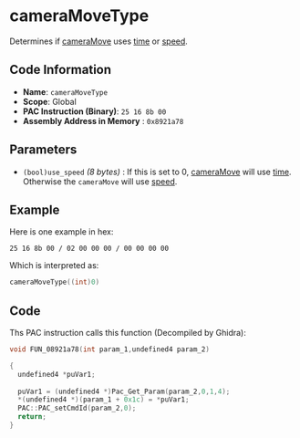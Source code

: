 # cameraMoveType

Determines if [cameraMove](./cameramove.md) uses [time](./cameramovetimeset.md) or [speed](./cameramovespeedset.md).

## Code Information

- **Name**: `cameraMoveType`
- **Scope**: Global
- **PAC Instruction (Binary)**: `25 16 8b 00`
- **Assembly Address in Memory** : `0x8921a78`

## Parameters

- `(bool)use_speed` *(8 bytes)* : If this is set to 0, [cameraMove](./cameramove.md) will use [time](./cameramovetimeset.md). Otherwise the `cameraMove` will use [speed](./cameramovespeedset.md).

## Example

Here is one example in hex:

```25 16 8b 00 / 02 00 00 00 / 00 00 00 00```

Which is interpreted as:

```c
cameraMoveType((int)0)
```

## Code

Ths PAC instruction calls this function (Decompiled by Ghidra):

```c
void FUN_08921a78(int param_1,undefined4 param_2)

{
  undefined4 *puVar1;
  
  puVar1 = (undefined4 *)Pac_Get_Param(param_2,0,1,4);
  *(undefined4 *)(param_1 + 0x1c) = *puVar1;
  PAC::PAC_setCmdId(param_2,0);
  return;
}
```

